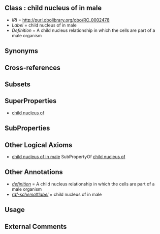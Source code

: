 
## Class : child nucleus of in male

 * *IRI* = http://purl.obolibrary.org/obo/RO_0002478
 * *Label* = child nucleus of in male
 * *Definition* = A child nucleus relationship in which the cells are part of a male organism

## Synonyms


## Cross-references


## Subsets


## SuperProperties

 * [child nucleus of](../../RO/76/RO_0002476.md)

## SubProperties


## Other Logical Axioms

 * [child nucleus of in male](../../RO/78/RO_0002478.md) SubPropertyOf [child nucleus of](../../RO/76/RO_0002476.md)

## Other Annotations

 * *[definition](../../IAO/15/IAO_0000115.md)* = A child nucleus relationship in which the cells are part of a male organism
 * *[rdf-schema#label](../../el/rdf-schema#label.md)* = child nucleus of in male

## Usage


## External Comments

